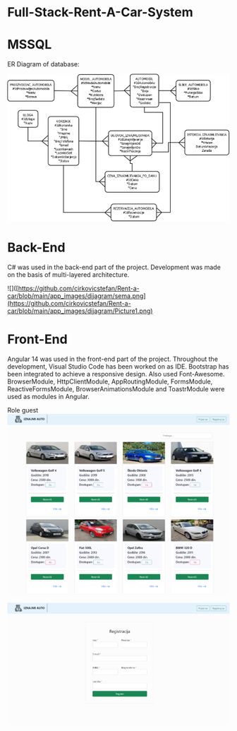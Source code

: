 # Full-Stack-Rent-A-Car-System
 
 # MSSQL 
ER Diagram of database:

![](https://github.com/cirkovicstefan/Rent-a-car/blob/main/app_images/dijagram/sema.png)

# Back-End
C# was used in the back-end part of the project. Development was made on the basis of multi-layered architecture.


![]([https://github.com/cirkovicstefan/Rent-a-car/blob/main/app_images/dijagram/sema.png](https://github.com/cirkovicstefan/Rent-a-car/blob/main/app_images/dijagram/Picture1.png)

# Front-End

Angular 14 was used in the front-end part of the project. Throughout the development, Visual Studio Code has been worked on as IDE. Bootstrap has been integrated to achieve a responsive design. Also used Font-Awesome. BrowserModule, HttpClientModule, AppRoutingModule, FormsModule, ReactiveFormsModule, BrowserAnimationsModule and ToastrModule were used as modules in Angular. 

Role guest
![](https://github.com/cirkovicstefan/Rent-a-car/blob/main/app_images/uloga%20gost/gost-prikaz.png)

![](https://github.com/cirkovicstefan/Rent-a-car/blob/main/app_images/uloga%20gost/registracija.png)
